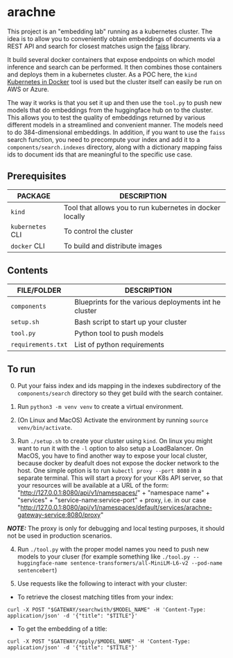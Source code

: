 # arachne

This project is an "embedding lab" running as a kubernetes cluster. The idea is to allow you to conveniently obtain embeddings of documents via a REST API and search for closest matches usign the [faiss](https://github.com/facebookresearch/faiss) library. 

It build several docker containers that expose endpoints on which model inference and search can be performed. It then combines those containers and deploys them in a kubernetes cluster. As a POC here, the `kind` [Kubernetes in Docker](https://kind.sigs.k8s.io) tool is used but the cluster itself can easily be run on AWS or Azure.

The way it works is that you set it up and then use the `tool.py` to push new models that do embeddings from the huggingface hub on to the cluster. This allows you to test the quality of embeddings returned by various different models in a streamlined and convenient manner. The models need to do 384-dimensional embeddings. In addition, if you want to use the `faiss` search function, you need to precompute your index and add it to a `components/search.indexes` directory, along with a dictionary mapping faiss ids to document ids that are meaningful to the specific use case. 

## Prerequisites

|     PACKAGE           |   DESCRIPTION                                             |
|-----------------------|-----------------------------------------------------------|
|   `kind`              |  Tool that allows you to run kubernetes in docker locally |
|   `kubernetes` CLI    |  To control the cluster                                   |
|   `docker`     CLI    |  To build and distribute images                           |


## Contents

|     FILE/FOLDER       |   DESCRIPTION                                            |
|-----------------------|----------------------------------------------------------|
|   `components`        |  Blueprints for the various deployments int he cluster   |
|   `setup.sh`          |  Bash script to start up your cluster                    |
|   `tool.py`           |  Python tool to push models                              |
|   `requirements.txt`  |  List of python requirements                             |



## To run

0. Put your faiss index and ids mapping in the indexes subdirectory of the `components/search` directory so they get build with the search container.

1. Run `python3 -m venv venv` to create a virtual environment.

2. (On Linux and MacOS) Activate the environment by running `source venv/bin/activate`.

3. Run `./setup.sh` to create your cluster using `kind`. On linux you might want to run it with the `-l` option to also setup a LoadBalancer. On MacOS, you have to find another way to expose your local cluster, because docker by deafult does not expose the docker network to the host. One simple option is to run `kubectl proxy --port 8080` in a separate terminal. This will start a proxy for your K8s API server, so that your resources will be available at a URL of the form: "http://127.0.0.1:8080/api/v1/namespaces/" + "namespace name" + "services" + "service-name:service-port" + proxy, i.e. in our case "http://127.0.0.1:8080/api/v1/namespaces/default/services/arachne-gateway-service:8080/proxy"

***NOTE:*** The proxy is only for debugging and local testing purposes, it should not be used in production scenarios.

4. Run `./tool.py` with the proper model names you need to push new models to your cluser (for example something like `./tool.py --huggingface-name sentence-transformers/all-MiniLM-L6-v2 --pod-name sentencebert`)

5. Use requests like the following to interact with your cluster:

- To retrieve the closest matching titles from your index: 

`curl -X POST "$GATEWAY/searchwith/$MODEL_NAME" -H 'Content-Type: application/json' -d '{"title": "$TITLE"}'`

- To get the embedding of a title:

`curl -X POST "$GATEWAY/apply/$MODEL_NAME" -H 'Content-Type: application/json' -d '{"title": "$TITLE"}'`